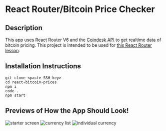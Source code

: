 # React Router/Bitcoin Price Checker 

## Description

This app uses React Router V6 and the [Coindesk API](https://www.coindesk.com/api/) to get realtime data of bitcoin pricing. This project is intended to be used for [this React Router lesson](https://git.generalassemb.ly/seir-1213/react-router).

## Installation Instructions

```
git clone <paste SSH key>
cd react-bitcoin-prices
npm i
code .
npm start
```

## Previews of How the App Should Look! 

![starter screen](https://git.generalassemb.ly/seir-1213/react-bitcoin-prices/blob/master/Screen%20Shot%202022-02-02%20at%209.41.13%20AM.png)
![currency list](https://git.generalassemb.ly/seir-1213/react-bitcoin-prices/raw/master/Screen%20Shot%202022-02-02%20at%2010.17.44%20AM.png)
![individual currency](https://git.generalassemb.ly/seir-1213/react-bitcoin-prices/blob/master/Screen%20Shot%202022-02-02%20at%2010.29.07%20AM.png)
